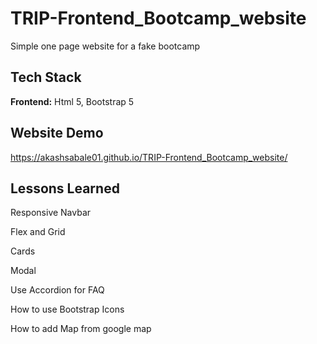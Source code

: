 # TRIP-Frontend_Bootcamp_website

Simple one page website for a fake bootcamp


## Tech Stack

**Frontend:** Html 5, Bootstrap 5

  
## Website Demo

https://akashsabale01.github.io/TRIP-Frontend_Bootcamp_website/

  
## Lessons Learned


  Responsive Navbar

  Flex and Grid

  Cards
  
  Modal

  Use Accordion for FAQ

  How to use Bootstrap Icons

  How to add Map from google map
